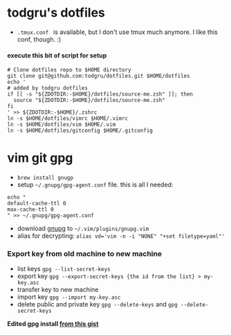 # todgru's dotfiles

* `.tmux.conf ` is available, but I don't use tmux much anymore. I like this conf, though. :)

#### execute this bit of script for setup

```
# Clone dotfiles repo to $HOME directory
git clone git@github.com:todgru/dotfiles.git $HOME/dotfiles
echo '
# added by todgru dotfiles
if [[ -s "${ZDOTDIR:-$HOME}/dotfiles/source-me.zsh" ]]; then
  source "${ZDOTDIR:-$HOME}/dotfiles/source-me.zsh"
fi
' >> ${ZDOTDIR:-$HOME}/.zshrc
ln -s $HOME/dotfiles/vimrc $HOME/.vimrc
ln -s $HOME/dotfiles/vim $HOME/.vim
ln -s $HOME/dotfiles/gitconfig $HOME/.gitconfig
```

# vim git gpg

 * `brew install gnugp`
 * setup `~/.gnupg/gpg-agent.conf` file. this is all I needed:
 ```
echo "
default-cache-ttl 0
max-cache-ttl 0
" >> ~/.gnupg/gpg-agent.conf
```
* download [gnupg](https://github.com/jamessan/vim-gnupg) to `~/.vim/plugins/gnupg.vim`
* alias for decrypting: `alias vd='vim -n -i "NONE" "+set filetype=yaml"'`

### Export key from old machine to new machine

* list keys `gpg --list-secret-keys`
* export key `gpg --export-secret-keys {the id from the list} > my-key.asc`
* transfer key to new machine
* import key `gpg --import my-key.asc`
* delete public and private key `gpg --delete-keys` and `gpg --delete-secret-keys`

**Edited gpg install [from this gist](https://gist.github.com/todgru/4652807)**
